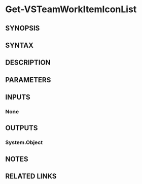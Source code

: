 <!-- #include "./common/header.md" -->

# Get-VSTeamWorkItemIconList

## SYNOPSIS
<!-- #include "./synopsis/Get-VSTeamWorkItemIconList.md" -->

## SYNTAX

## DESCRIPTION

<!-- #include "./synopsis/Get-VSTeamWorkItemIconList.md" -->

## PARAMETERS


## INPUTS

### None

## OUTPUTS

### System.Object
## NOTES

## RELATED LINKS
